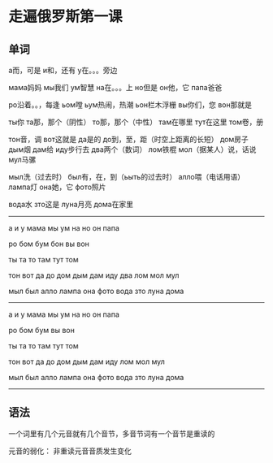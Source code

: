 # 走遍俄罗斯第一课 

## 单词

а而，可是	и和，还有	у在。。。旁边	

мама妈妈	мы我们	ум智慧	на在。。。上	но但是	он他，它	папа爸爸	

ро沿着。。，每逢	ьом嘡	ьум热闹，热潮	ьон栏木浮栅	вы你们，您	вон那就是	

ты你	та那，那个（阴性）	то那，那个（中性）	там在哪里		тут在这里	том卷，册	

тон音，调	вот这就是	да是的	до到，至，距（时空上距离的长短）	дом房子	дым烟	дам给	иду步行去	два两个（数词）	лом铁棍		мол（据某人）说，话说	мул马骡	

мыл洗（过去时）	был有，在，到（ьыть的过去时）	алло喂（电话用语）	лампа灯	она她，它	фото照片	

вода水	зто这是	луна月亮	дома在家里

------

а 	и	у	мама	мы	ум	на	но	он	папа	

ро	бом		бум	бон	вы	вон	

ты	та	то	там	тут	том	

тон	вот	да	до	дом	дым	дам	иду	два	лом	мол	мул	

мыл	был	алло	лампа	она	фото	вода	зто	луна	дома



------

а	и	у	мама	мы	ум	на	но	он	папа	

ро	бом	бум	вы	вон	

ты	та	то	там	тут	том	

тон	вот	да	до	дом	дым	дам иду	лом	мол мул

мыл	был		алло	лампа	она	фото	вода	зто	луна	дома



------

## 语法

一个词里有几个元音就有几个音节，多音节词有一个音节是重读的

元音的弱化：	非重读元音音质发生变化



